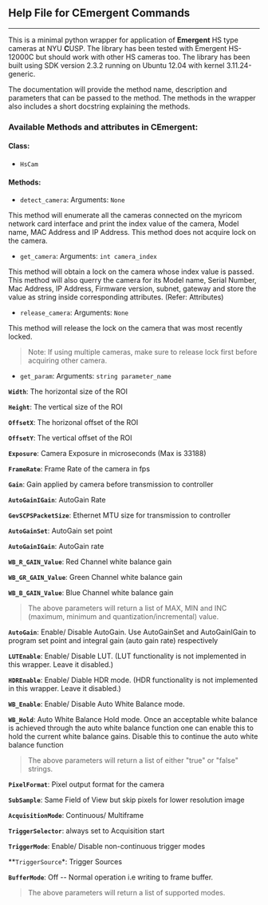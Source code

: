 ## Help File for CEmergent Commands
---------

This is a minimal python wrapper for application of **Emergent** HS type cameras at NYU **C**USP.
The library has been tested with Emergent HS-12000C but should work with other HS cameras too. The library has been 
built using SDK version 2.3.2 running on Ubuntu 12.04 with kernel 3.11.24-generic.

The documentation will provide the method name, description and parameters that can be passed to the method.
The methods in the wrapper also includes a short docstring explaining the methods.

### Available Methods and attributes in CEmergent:

#### Class:
* `HsCam`

#### Methods:
* `detect_camera`:
Arguments: `None`

This method will enumerate all the cameras connected on the myricom network card interface and print the index value
of the camera, Model name, MAC Address and IP Address.
This method does not acquire lock on the camera.


* `get_camera`:
Arguments: `int camera_index`

This method will obtain a lock on the camera whose index value is passed. This method will also querry the camera for
its Model name, Serial Number, Mac Address, IP Address, Firmware version, subnet, gateway and store the value as string
inside corresponding attributes. (Refer: Attributes)


* `release_camera`:
Arguments: `None`

This method will release the lock on the camera that was most recently locked.
> Note: If using multiple cameras, make sure to release lock first before acquiring other camera.

* `get_param`:
Arguments: `string parameter_name`

**`Width`**: The horizontal size of the ROI

**`Height`**: The vertical size of the ROI

**`OffsetX`**: The horizonal offset of the ROI

**`OffsetY`**: The vertical offset of the ROI

**`Exposure`**: Camera Exposure in microseconds (Max is 33188)

**`FrameRate`**: Frame Rate of the camera in fps

**`Gain`**: Gain applied by camera before transmission to controller

**`AutoGainIGain`**: AutoGain Rate

**`GevSCPSPacketSize`**: Ethernet MTU size for transmission to controller

**`AutoGainSet`**: AutoGain set point

**`AutoGainIGain`**: AutoGain rate

**`WB_R_GAIN_Value`**: Red Channel white balance gain

**`WB_GR_GAIN_Value`**: Green Channel white balance gain

**`WB_B_GAIN_Value`**: Blue Channel white balance gain

> The above parameters will return a list of MAX, MIN and INC (maximum, minimum and quantization/incremental) value.

**`AutoGain`**: Enable/ Disable AutoGain. Use AutoGainSet and AutoGainIGain to program set point and integral gain (auto gain rate) respectively

**`LUTEnable`**: Enable/ Disable LUT. (LUT functionality is not implemented in this wrapper. Leave it disabled.)

**`HDREnable`**: Enable/ Diable HDR mode. (HDR functionality is not implemented in this wrapper. Leave it disabled.)

**`WB_Enable`**: Enable/ Disable Auto White Balance mode.

**`WB_Hold`**: Auto White Balance Hold mode. Once an acceptable white balance is achieved through the auto white balance function
one can enable this to hold the current white balance gains. Disable this to continue the auto white balance function

> The above parameters will return a list of either "true" or "false" strings.

**`PixelFormat`**: Pixel output format for the camera

**`SubSample`**: Same Field of View but skip pixels for lower resolution image

**`AcquisitionMode`**: Continuous/ Multiframe

**`TriggerSelector`**: always set to Acquisition start

**`TriggerMode`**: Enable/ Disable non-continuous trigger modes

**`TriggerSource`*: Trigger Sources

**`BufferMode`**: Off -- Normal operation i.e writing to frame buffer.

> The above parameters will return a list of supported modes.
